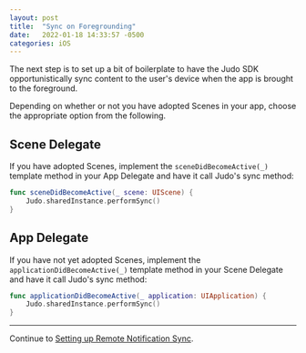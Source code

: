 ```yaml
---
layout: post
title:  "Sync on Foregrounding"
date:   2022-01-18 14:33:57 -0500
categories: iOS
---
```

The next step is to set up a bit of boilerplate to have the Judo SDK opportunistically sync content to the user's device when the app is brought to the foreground.

Depending on whether or not you have adopted Scenes in your app, choose the appropriate option from the following.

## Scene Delegate

If you have adopted Scenes, implement the `sceneDidBecomeActive(_)` template method in your App Delegate and have it call Judo's sync method:

```swift
func sceneDidBecomeActive(_ scene: UIScene) {
    Judo.sharedInstance.performSync()
}
```

## App Delegate

If you have not yet adopted Scenes, implement the `applicationDidBecomeActive(_)` template method in your Scene Delegate and have it call Judo's sync method:

```swift
func applicationDidBecomeActive(_ application: UIApplication) {
    Judo.sharedInstance.performSync()
}
```

---

Continue to [Setting up Remote Notification Sync](Remote-Notification-Sync).